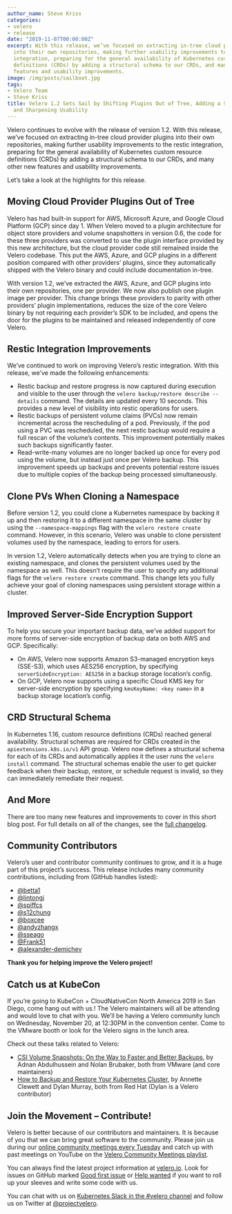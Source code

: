 ```yaml
---
author_name: Steve Kriss
categories:
- velero
- release
date: "2019-11-07T00:00:00Z"
excerpt: With this release, we’ve focused on extracting in-tree cloud provider plugins
  into their own repositories, making further usability improvements to the restic
  integration, preparing for the general availability of Kubernetes custom resource
  definitions (CRDs) by adding a structural schema to our CRDs, and many other new
  features and usability improvements.
image: /img/posts/sailboat.jpg
tags:
- Velero Team
- Steve Kriss
title: Velero 1.2 Sets Sail by Shifting Plugins Out of Tree, Adding a Structural Schema,
  and Sharpening Usability
---
```

Velero continues to evolve with the release of version 1.2. With this release, we’ve focused on extracting in-tree cloud provider plugins into their own repositories, making further usability improvements to the restic integration, preparing for the general availability of Kubernetes custom resource definitions (CRDs) by adding a structural schema to our CRDs, and many other new features and usability improvements.

Let’s take a look at the highlights for this release.

## Moving Cloud Provider Plugins Out of Tree

Velero has had built-in support for AWS, Microsoft Azure, and Google Cloud Platform (GCP)  since day 1. When Velero moved to a plugin architecture for object store providers and volume snapshotters in version 0.6, the code for these three providers was converted to use the plugin interface provided by this new architecture, but the cloud provider code still remained inside the Velero codebase. This put the AWS, Azure, and GCP plugins in a different position compared with other providers’ plugins, since they automatically shipped with the Velero binary and could include documentation in-tree.

With version 1.2, we’ve extracted the AWS, Azure, and GCP plugins into their own repositories, one per provider. We now also publish one plugin image per provider. This change brings these providers to parity with other providers’ plugin implementations, reduces the size of the core Velero binary by not requiring each provider’s SDK to be included, and opens the door for the plugins to be maintained and released independently of core Velero.

## Restic Integration Improvements

We’ve continued to work on improving Velero’s restic integration. With this release, we’ve made the following enhancements:

- Restic backup and restore progress is now captured during execution and visible to the user through the `velero backup/restore describe --details` command. The details are updated every 10 seconds. This provides a new level of visibility into restic operations for users.
- Restic backups of persistent volume claims (PVCs) now remain incremental across the rescheduling of a pod. Previously, if the pod using a PVC was rescheduled, the next restic backup would require a full rescan of the volume’s contents. This improvement potentially makes such backups significantly faster.
- Read-write-many volumes are no longer backed up once for every pod using the volume, but instead just once per Velero backup. This improvement speeds up backups and prevents potential restore issues due to multiple copies of the backup being processed simultaneously.


## Clone PVs When Cloning a Namespace

Before version 1.2, you could clone a Kubernetes namespace by backing it up and then restoring it to a different namespace in the same cluster by using the `--namespace-mappings` flag with the `velero restore create` command. However, in this scenario, Velero was unable to clone persistent volumes used by the namespace, leading to errors for users.

In version 1.2, Velero automatically detects when you are trying to clone an existing namespace, and clones the persistent volumes used by the namespace as well. This doesn’t require the user to specify any additional flags for the `velero restore create` command.  This change lets you fully achieve your goal of cloning namespaces using persistent storage within a cluster.

## Improved Server-Side Encryption Support

To help you secure your important backup data, we’ve added support for more forms of server-side encryption of backup data on both AWS and GCP. Specifically:

- On AWS, Velero now supports Amazon S3-managed encryption keys (SSE-S3), which uses AES256 encryption, by specifying `serverSideEncryption: AES256` in a backup storage location’s config.
- On GCP, Velero now supports using a specific Cloud KMS key for server-side encryption by specifying `kmsKeyName: <key name>` in a backup storage location’s config.

## CRD Structural Schema

In Kubernetes 1.16, custom resource definitions (CRDs) reached general availability. Structural schemas are required for CRDs created in the `apiextensions.k8s.io/v1` API group. Velero now defines a structural schema for each of its CRDs and automatically applies it the user runs the `velero install` command.  The structural schemas enable the user to get quicker feedback when their backup, restore, or schedule request is invalid, so they can immediately remediate their request.

## And More

There are too many new features and improvements to cover in this short blog post. For full details on all of the changes, see the [full changelog](https://github.com/vmware-tanzu/velero/blob/master/changelogs/CHANGELOG-1.2.md).

## Community Contributors

Velero’s user and contributor community continues to grow, and it is a huge part of this project’s success. This release includes many community contributions, including from (GitHub handles listed):

- [@betta1](https://github.com/betta1)
- [@lintongj](https://github.com/lintongj)
- [@spiffcs](https://github.com/spiffcs)
- [@s12chung](https://github.com/s12chung)
- [@boxcee](https://github.com/boxcee)
- [@andyzhangx](https://github.com/andyzhangx)
- [@sseago](https://github.com/sseago)
- [@Frank51](https://github.com/Frank51)
- [@alexander-demichev](https://github.com/alexander-demichev)

**Thank you for helping improve the Velero project!**

## Catch us at KubeCon

If you’re going to KubeCon + CloudNativeCon North America 2019 in San Diego, come hang out with us.! The Velero maintainers will all be attending and would love to chat with you. We’ll be having a Velero community lunch on Wednesday, November 20, at 12:30PM in the convention center.  Come to the VMware booth or look for the Velero signs in the lunch area.

Check out these talks related to Velero:

- [CSI Volume Snapshots: On the Way to Faster and Better Backups](https://sched.co/UaXR), by Adnan Abdulhussein and Nolan Brubaker, both from VMware (and core maintainers)
- [How to Backup and Restore Your Kubernetes Cluster](https://sched.co/UaZN), by Annette Clewett and Dylan Murray, both from Red Hat (Dylan is a Velero contributor)

## Join the Movement – Contribute!

Velero is better because of our contributors and maintainers. It is because of you that we can bring great software to the community. Please join us during our [online community meetings every Tuesday](https://velero.io/community/) and catch up with past meetings on YouTube on the [Velero Community Meetings playlist](https://www.youtube.com/watch?v=nc48ocI-6go&list=PL7bmigfV0EqQRysvqvqOtRNk4L5S7uqwM).

You can always find the latest project information at [velero.io](https://velero.io). Look for issues on GitHub marked [Good first issue](https://github.com/vmware-tanzu/velero/issues?q=is:open+is:issue+label:%22Good+first+issue%22) or [Help wanted](https://github.com/vmware-tanzu/velero/issues?utf8=✓&q=is:open+is:issue+label:%22Help+wanted%22+) if you want to roll up your sleeves and write some code with us.

You can chat with us on [Kubernetes Slack in the #velero channel](https://kubernetes.slack.com/messages/C6VCGP4MT) and follow us on Twitter at [@projectvelero](https://twitter.com/projectvelero).
